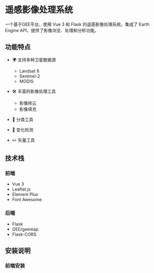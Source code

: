 # 遥感影像处理系统

一个基于GEE平台，使用 Vue 3 和 Flask 的遥感影像处理系统，集成了 Earth Engine API，提供了影像浏览、处理和分析功能。

## 功能特点

- 🌍 支持多种卫星数据源
  - Landsat 8
  - Sentinel-2
  - MODIS
- 🛠 丰富的影像处理工具
  - 影像除云
  - 影像填充

- 🎯 分类工具
  
- 🔄 变化检测
  
- ✏️ 矢量工具


## 技术栈

### 前端
- Vue 3
- Leaflet.js
- Element Plus
- Font Awesome

### 后端
- Flask
- GEE/geemap
- Flask-CORS

## 安装说明

### 前端安装 